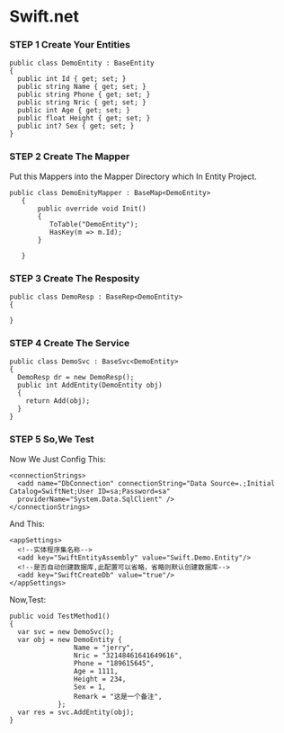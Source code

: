 # Swift.net 
### STEP 1 Create Your Entities

```
public class DemoEntity : BaseEntity
{
  public int Id { get; set; }
  public string Name { get; set; }
  public string Phone { get; set; }
  public string Nric { get; set; }
  public int Age { get; set; }
  public float Height { get; set; }
  public int? Sex { get; set; }
}
```
### STEP 2 Create The Mapper
Put this Mappers into the Mapper Directory which In Entity Project. 

```
public class DemoEnityMapper : BaseMap<DemoEntity>
   {
       public override void Init()
       {
          ToTable("DemoEntity");
          HasKey(m => m.Id);
       }

   }
```
### STEP 3 Create The Resposity
```
public class DemoResp : BaseRep<DemoEntity>
{

}
```
### STEP 4 Create The Service
```
public class DemoSvc : BaseSvc<DemoEntity>
{
  DemoResp dr = new DemoResp();
  public int AddEntity(DemoEntity obj)
  {
    return Add(obj);
  }
}
```
### STEP 5 So,We Test

Now We Just Config This:
```
<connectionStrings>
  <add name="DbConnection" connectionString="Data Source=.;Initial Catalog=SwiftNet;User ID=sa;Password=sa"
  providerName="System.Data.SqlClient" />
</connectionStrings>
```
And This:
```
<appSettings>
  <!--实体程序集名称-->
  <add key="SwiftEntityAssembly" value="Swift.Demo.Entity"/>
  <!--是否自动创建数据库,此配置可以省略，省略则默认创建数据库-->
  <add key="SwiftCreateDb" value="true"/>
</appSettings>
```
Now,Test:
```
public void TestMethod1()
{
  var svc = new DemoSvc();
  var obj = new DemoEntity {
                Name = "jerry",
                Nric = "32148461641649616",
                Phone = "189615645",
                Age = 1111,
                Height = 234,
                Sex = 1,
                Remark = "这是一个备注",
            };
  var res = svc.AddEntity(obj);
}
```
